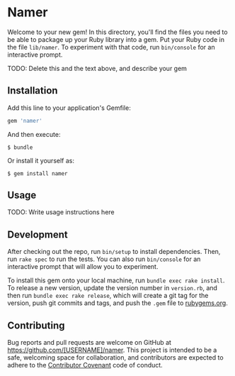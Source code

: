 # Namer

Welcome to your new gem! In this directory, you'll find the files you need to be able to package up your Ruby library into a gem. Put your Ruby code in the file `lib/namer`. To experiment with that code, run `bin/console` for an interactive prompt.

TODO: Delete this and the text above, and describe your gem

## Installation

Add this line to your application's Gemfile:

```ruby
gem 'namer'
```

And then execute:

    $ bundle

Or install it yourself as:

    $ gem install namer

## Usage

TODO: Write usage instructions here

## Development

After checking out the repo, run `bin/setup` to install dependencies. Then, run `rake spec` to run the tests. You can also run `bin/console` for an interactive prompt that will allow you to experiment.

To install this gem onto your local machine, run `bundle exec rake install`. To release a new version, update the version number in `version.rb`, and then run `bundle exec rake release`, which will create a git tag for the version, push git commits and tags, and push the `.gem` file to [rubygems.org](https://rubygems.org).

## Contributing

Bug reports and pull requests are welcome on GitHub at https://github.com/[USERNAME]/namer. This project is intended to be a safe, welcoming space for collaboration, and contributors are expected to adhere to the [Contributor Covenant](http://contributor-covenant.org) code of conduct.

